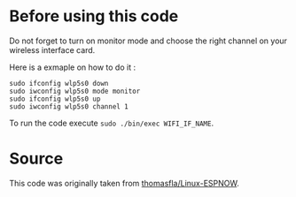 # Before using this code

Do not forget to turn on monitor mode and choose the right channel on your wireless interface card.

Here is a exmaple on how to do it : 
```
sudo ifconfig wlp5s0 down
sudo iwconfig wlp5s0 mode monitor
sudo ifconfig wlp5s0 up
sudo iwconfig wlp5s0 channel 1 
```

To run the code execute `sudo ./bin/exec WIFI_IF_NAME`.

# Source

This code was originally taken from [thomasfla/Linux-ESPNOW](https://github.com/thomasfla/Linux-ESPNOW).